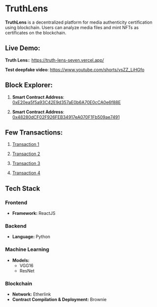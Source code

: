 # TruthLens

**TruthLens** is a decentralized platform for media authenticity certification using blockchain. Users can analyze media files and mint NFTs as certificates on the blockchain.

## Live Demo:
**Truth Lens:**: https://truth-lens-seven.vercel.app/

**Test deepfake video**: https://www.youtube.com/shorts/vsZZ_LiHGfo

## Block Explorer:

1. **Smart Contract Address**: [0xE20ea5f5a93C42E9d357aE0b6A70E0cCA0e6f88E](https://testnet.explorer.etherlink.com/address/0xE20ea5f5a93C42E9d357aE0b6A70E0cCA0e6f88E)

2. **Smart Contract Address**: [0x48280dCF02F926FEB34917eA070F1Fb509ae7491](https://testnet.explorer.etherlink.com/address/0x48280dCF02F926FEB34917eA070F1Fb509ae7491)

## Few Transactions:

1. [Transaction 1](https://testnet.explorer.etherlink.com/tx/0xbf4999bcbc96019a38bc1ff01550320f3261025477831cdda035650e0454223a)

2. [Transaction 2](https://testnet.explorer.etherlink.com/tx/0xb2f97e9b7926a52185fda4f1109342a21e37e062eb25e3f304982ac5abf9054f)

3. [Transaction 3](https://testnet.explorer.etherlink.com/tx/0xb249886cf362887598555de297b787c6ea80eba08990f31c919ecbca48d003b2)

4. [Transaction 4](https://testnet.explorer.etherlink.com/tx/0xb0ea7ee460d26a5712227e8229d5bcd6e9d61329a7fbe743d93e78fb9e6ab201)

## Tech Stack

### Frontend
- **Framework:** ReactJS

### Backend
- **Language:** Python

### Machine Learning
- **Models:**
  - VGG16
  - ResNet

### Blockchain
- **Network:** Etherlink
- **Contract Compilation & Deployment:** Brownie
